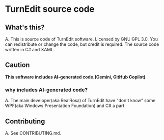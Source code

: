 # TurnEdit source code  
## What's this?  
A. This is source code of TurnEdit software. Licensed by GNU GPL 3.0.
You can redistribute or change the code, but credit is required.
The source code written in C# and XAML.
## Caution
**This software includes AI-generated code.(Gemini, GitHub Copilot)**
### why includes AI-generated code?
A. The main developer(aka RealRosa) of TurnEdit have "don't know" some WPF(aka Windows Presentation Foundation) and C# a part.
## Contributing
A. See CONTRIBUTING.md.